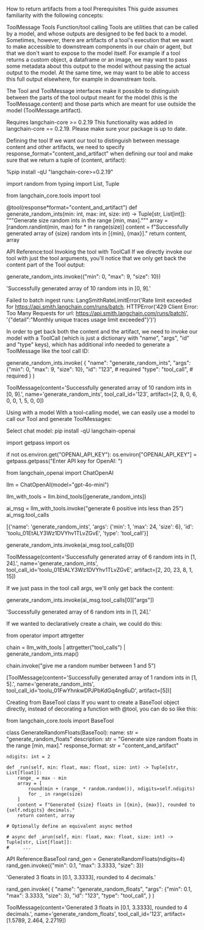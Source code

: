 How to return artifacts from a tool
Prerequisites
This guide assumes familiarity with the following concepts:

ToolMessage
Tools
Function/tool calling
Tools are utilities that can be called by a model, and whose outputs are designed to be fed back to a model. Sometimes, however, there are artifacts of a tool's execution that we want to make accessible to downstream components in our chain or agent, but that we don't want to expose to the model itself. For example if a tool returns a custom object, a dataframe or an image, we may want to pass some metadata about this output to the model without passing the actual output to the model. At the same time, we may want to be able to access this full output elsewhere, for example in downstream tools.

The Tool and ToolMessage interfaces make it possible to distinguish between the parts of the tool output meant for the model (this is the ToolMessage.content) and those parts which are meant for use outside the model (ToolMessage.artifact).

Requires langchain-core >= 0.2.19
This functionality was added in langchain-core == 0.2.19. Please make sure your package is up to date.

Defining the tool
If we want our tool to distinguish between message content and other artifacts, we need to specify response_format="content_and_artifact" when defining our tool and make sure that we return a tuple of (content, artifact):

%pip install -qU "langchain-core>=0.2.19"

import random
from typing import List, Tuple

from langchain_core.tools import tool

@tool(response*format="content_and_artifact")
def generate_random_ints(min: int, max: int, size: int) -> Tuple[str, List[int]]:
"""Generate size random ints in the range [min, max]."""
array = [random.randint(min, max) for * in range(size)]
content = f"Successfully generated array of {size} random ints in [{min}, {max}]."
return content, array

API Reference:tool
Invoking the tool with ToolCall
If we directly invoke our tool with just the tool arguments, you'll notice that we only get back the content part of the Tool output:

generate_random_ints.invoke({"min": 0, "max": 9, "size": 10})

'Successfully generated array of 10 random ints in [0, 9].'

Failed to batch ingest runs: LangSmithRateLimitError('Rate limit exceeded for https://api.smith.langchain.com/runs/batch. HTTPError(\'429 Client Error: Too Many Requests for url: https://api.smith.langchain.com/runs/batch\', \'{"detail":"Monthly unique traces usage limit exceeded"}\')')

In order to get back both the content and the artifact, we need to invoke our model with a ToolCall (which is just a dictionary with "name", "args", "id" and "type" keys), which has additional info needed to generate a ToolMessage like the tool call ID:

generate_random_ints.invoke(
{
"name": "generate_random_ints",
"args": {"min": 0, "max": 9, "size": 10},
"id": "123", # required
"type": "tool_call", # required
}
)

ToolMessage(content='Successfully generated array of 10 random ints in [0, 9].', name='generate_random_ints', tool_call_id='123', artifact=[2, 8, 0, 6, 0, 0, 1, 5, 0, 0])

Using with a model
With a tool-calling model, we can easily use a model to call our Tool and generate ToolMessages:

Select chat model:
pip install -qU langchain-openai

import getpass
import os

if not os.environ.get("OPENAI_API_KEY"):
os.environ["OPENAI_API_KEY"] = getpass.getpass("Enter API key for OpenAI: ")

from langchain_openai import ChatOpenAI

llm = ChatOpenAI(model="gpt-4o-mini")

llm_with_tools = llm.bind_tools([generate_random_ints])

ai_msg = llm_with_tools.invoke("generate 6 positive ints less than 25")
ai_msg.tool_calls

[{'name': 'generate_random_ints',
'args': {'min': 1, 'max': 24, 'size': 6},
'id': 'toolu_01EtALY3Wz1DVYhv1TLvZGvE',
'type': 'tool_call'}]

generate_random_ints.invoke(ai_msg.tool_calls[0])

ToolMessage(content='Successfully generated array of 6 random ints in [1, 24].', name='generate_random_ints', tool_call_id='toolu_01EtALY3Wz1DVYhv1TLvZGvE', artifact=[2, 20, 23, 8, 1, 15])

If we just pass in the tool call args, we'll only get back the content:

generate_random_ints.invoke(ai_msg.tool_calls[0]["args"])

'Successfully generated array of 6 random ints in [1, 24].'

If we wanted to declaratively create a chain, we could do this:

from operator import attrgetter

chain = llm_with_tools | attrgetter("tool_calls") | generate_random_ints.map()

chain.invoke("give me a random number between 1 and 5")

[ToolMessage(content='Successfully generated array of 1 random ints in [1, 5].', name='generate_random_ints', tool_call_id='toolu_01FwYhnkwDPJPbKdGq4ng6uD', artifact=[5])]

Creating from BaseTool class
If you want to create a BaseTool object directly, instead of decorating a function with @tool, you can do so like this:

from langchain_core.tools import BaseTool

class GenerateRandomFloats(BaseTool):
name: str = "generate_random_floats"
description: str = "Generate size random floats in the range [min, max]."
response_format: str = "content_and_artifact"

    ndigits: int = 2

    def _run(self, min: float, max: float, size: int) -> Tuple[str, List[float]]:
        range_ = max - min
        array = [
            round(min + (range_ * random.random()), ndigits=self.ndigits)
            for _ in range(size)
        ]
        content = f"Generated {size} floats in [{min}, {max}], rounded to {self.ndigits} decimals."
        return content, array

    # Optionally define an equivalent async method

    # async def _arun(self, min: float, max: float, size: int) -> Tuple[str, List[float]]:
    #     ...

API Reference:BaseTool
rand_gen = GenerateRandomFloats(ndigits=4)
rand_gen.invoke({"min": 0.1, "max": 3.3333, "size": 3})

'Generated 3 floats in [0.1, 3.3333], rounded to 4 decimals.'

rand_gen.invoke(
{
"name": "generate_random_floats",
"args": {"min": 0.1, "max": 3.3333, "size": 3},
"id": "123",
"type": "tool_call",
}
)

ToolMessage(content='Generated 3 floats in [0.1, 3.3333], rounded to 4 decimals.', name='generate_random_floats', tool_call_id='123', artifact=[1.5789, 2.464, 2.2719])
